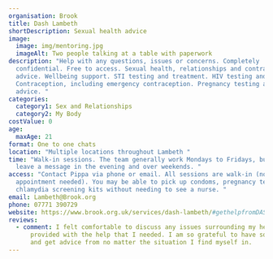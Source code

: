 ```yaml
---
organisation: Brook
title: Dash Lambeth
shortDescription: Sexual health advice
image:
  image: img/mentoring.jpg
  imageAlt: Two people talking at a table with paperwork
description: "Help with any questions, issues or concerns. Completely
  confidential. Free to access. Sexual health, relationships and contraception
  advice. Wellbeing support. STI testing and treatment. HIV testing and support.
  Contraception, including emergency contraception. Pregnancy testing and
  advice. "
categories:
  category1: Sex and Relationships
  category2: My Body
costValue: 0
age:
  maxAge: 21
format: One to one chats
location: "Multiple locations throughout Lambeth "
time: "Walk-in sessions. The team generally work Mondays to Fridays, but you can
  leave a message in the evening and over weekends. "
access: "Contact Pippa via phone or email. All sessions are walk-in (no
  appointment needed). You may be able to pick up condoms, pregnancy tests or
  chlamydia screening kits without needing to see a nurse. "
email: Lambeth@Brook.org
phone: 07771 390729
website: https://www.brook.org.uk/services/dash-lambeth/#gethelpfromDASH
reviews:
  - comment: I felt comfortable to discuss any issues surrounding my health. I was
      provided with the help that I needed. I am so grateful to have someone to call
      and get advice from no matter the situation I find myself in.
---
```

